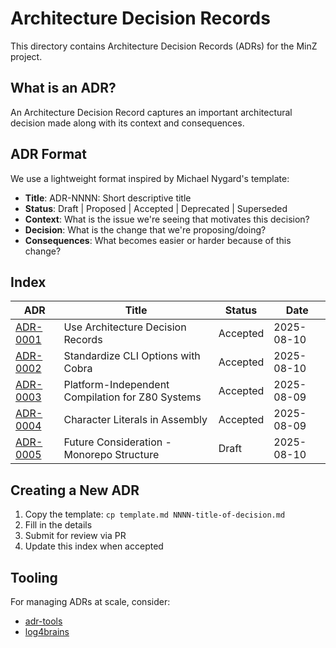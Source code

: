 # Architecture Decision Records

This directory contains Architecture Decision Records (ADRs) for the MinZ project.

## What is an ADR?

An Architecture Decision Record captures an important architectural decision made along with its context and consequences.

## ADR Format

We use a lightweight format inspired by Michael Nygard's template:

- **Title**: ADR-NNNN: Short descriptive title
- **Status**: Draft | Proposed | Accepted | Deprecated | Superseded
- **Context**: What is the issue we're seeing that motivates this decision?
- **Decision**: What is the change that we're proposing/doing?
- **Consequences**: What becomes easier or harder because of this change?

## Index

| ADR | Title | Status | Date |
|-----|-------|--------|------|
| [ADR-0001](0001-use-adrs.md) | Use Architecture Decision Records | Accepted | 2025-08-10 |
| [ADR-0002](0002-cli-standardization-with-cobra.md) | Standardize CLI Options with Cobra | Accepted | 2025-08-10 |
| [ADR-0003](0003-platform-independent-compilation.md) | Platform-Independent Compilation for Z80 Systems | Accepted | 2025-08-09 |
| [ADR-0004](0004-character-literals-in-assembly.md) | Character Literals in Assembly | Accepted | 2025-08-09 |
| [ADR-0005](0005-future-consideration-monorepo-structure.md) | Future Consideration - Monorepo Structure | Draft | 2025-08-10 |

## Creating a New ADR

1. Copy the template: `cp template.md NNNN-title-of-decision.md`
2. Fill in the details
3. Submit for review via PR
4. Update this index when accepted

## Tooling

For managing ADRs at scale, consider:
- [adr-tools](https://github.com/npryce/adr-tools)
- [log4brains](https://github.com/thomvaill/log4brains)